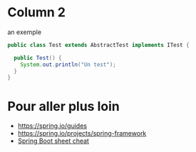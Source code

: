 # Column 2

an exemple
```Java
public class Test extends AbstractTest implements ITest {

  public Test() {
    System.out.println("Un test");
  }
}
```

# Pour aller plus loin

* https://spring.io/guides
* https://spring.io/projects/spring-framework
* [Spring Boot sheet cheat](../spring-boot/index.html)
